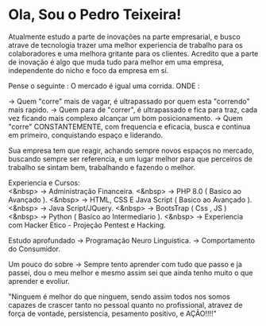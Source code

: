 <div><p>
  
  <h1>Ola, Sou o Pedro Teixeira!</h1>

Atualmente estudo a parte de inovações na parte empresarial, e busco atrave de tecnologia trazer uma melhor experiencia de trabalho para os colaboradores e uma melhora gritante para os clientes.
Acredito que a parte de inovação é algo que muda tudo para melhor em uma empresa, independente do nicho e foco da empresa em sí.

Pense o seguinte : O mercado é igual uma corrida. ONDE :

-> Quem "corre" mais de vagar, é ultrapassado por quem esta "correndo" mais rapido.
-> Quem para de "correr", é ultrapassado e fica para traz, cada vez ficando mais complexo alcançar um bom posicionamento.
-> Quem "corre" CONSTANTEMENTE, com frequencia e eficacia, busca e continua em primeiro, conquistando espaço e liderando.

Sua empresa tem que reagir, achando sempre novos espaços no mercado, buscando sempre ser referencia, e um lugar melhor para que perceiros de trabalho se sintam bem, trabalhando e fazendo o melhor.

Experiencia e Cursos:<br>
<&nbsp>         -> Administração Financeira.
<&nbsp>         -> PHP 8.0 ( Basico ao Avançado ).
<&nbsp>         -> HTML, CSS E Java Script ( Basico ao Avançado ).
<&nbsp>         -> Java Script/JQuery.
<&nbsp>         -> BootsTrap ( Css , JS )
<&nbsp>         -> Python ( Basico ao Intermediario ).
<&nbsp>         -> Experiencia com Hacker Etico - Projeção Pentest e Hacking.
        
Estudo aprofundado -> Programação Neuro Linguistica.
                   -> Comportamento do Consumidor.
                  
                  
Um pouco do sobre ->
Sempre tento aprender com tudo que passo e ja passei, dou o meu melhor e mesmo assim sei que ainda tenho muito o que aprender e evoliur.

 "Ninguem é melhor do que ninguem, sendo assim todos nos somos capazes de crascer tanto no pessoal quanto no profissional, atravez de força de vontade, persistencia, pesamento positivo, e AÇÃO!!!!"
  
</p></div>
